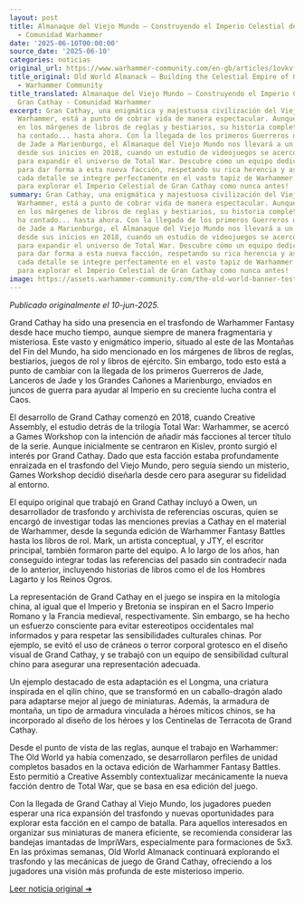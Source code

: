 ```yaml
---
layout: post
title: Almanaque del Viejo Mundo – Construyendo el Imperio Celestial de Gran Cathay
  - Comunidad Warhammer
date: '2025-06-10T00:00:00'
source_date: '2025-06-10'
categories: noticias
original_url: https://www.warhammer-community.com/en-gb/articles/1ovkvf4r/old-world-almanack-building-the-celestial-empire-of-grand-cathay/
title_original: Old World Almanack – Building the Celestial Empire of Grand Cathay
  - Warhammer Community
title_translated: Almanaque del Viejo Mundo – Construyendo el Imperio Celestial de
  Gran Cathay - Comunidad Warhammer
excerpt: Gran Cathay, una enigmática y majestuosa civilización del Viejo Mundo de
  Warhammer, está a punto de cobrar vida de manera espectacular. Aunque ha sido mencionada
  en los márgenes de libros de reglas y bestiarios, su historia completa nunca se
  ha contado... hasta ahora. Con la llegada de los primeros Guerreros de Jade y Lanceros
  de Jade a Marienburgo, el Almanaque del Viejo Mundo nos llevará a un viaje fascinante
  desde sus inicios en 2018, cuando un estudio de videojuegos se acercó a Games Workshop
  para expandir el universo de Total War. Descubre cómo un equipo dedicado ha trabajado
  para dar forma a esta nueva facción, respetando su rica herencia y asegurando que
  cada detalle se integre perfectamente en el vasto tapiz de Warhammer. ¡Prepárate
  para explorar el Imperio Celestial de Gran Cathay como nunca antes!
summary: Gran Cathay, una enigmática y majestuosa civilización del Viejo Mundo de
  Warhammer, está a punto de cobrar vida de manera espectacular. Aunque ha sido mencionada
  en los márgenes de libros de reglas y bestiarios, su historia completa nunca se
  ha contado... hasta ahora. Con la llegada de los primeros Guerreros de Jade y Lanceros
  de Jade a Marienburgo, el Almanaque del Viejo Mundo nos llevará a un viaje fascinante
  desde sus inicios en 2018, cuando un estudio de videojuegos se acercó a Games Workshop
  para expandir el universo de Total War. Descubre cómo un equipo dedicado ha trabajado
  para dar forma a esta nueva facción, respetando su rica herencia y asegurando que
  cada detalle se integre perfectamente en el vasto tapiz de Warhammer. ¡Prepárate
  para explorar el Imperio Celestial de Gran Cathay como nunca antes!
image: https://assets.warhammer-community.com/the-old-world-banner-test.jpg
---
```


*Publicado originalmente el 10-jun-2025.*


Grand Cathay ha sido una presencia en el trasfondo de Warhammer Fantasy desde hace mucho tiempo, aunque siempre de manera fragmentaria y misteriosa. Este vasto y enigmático imperio, situado al este de las Montañas del Fin del Mundo, ha sido mencionado en los márgenes de libros de reglas, bestiarios, juegos de rol y libros de ejército. Sin embargo, todo esto está a punto de cambiar con la llegada de los primeros Guerreros de Jade, Lanceros de Jade y los Grandes Cañones a Marienburgo, enviados en juncos de guerra para ayudar al Imperio en su creciente lucha contra el Caos.

El desarrollo de Grand Cathay comenzó en 2018, cuando Creative Assembly, el estudio detrás de la trilogía Total War: Warhammer, se acercó a Games Workshop con la intención de añadir más facciones al tercer título de la serie. Aunque inicialmente se centraron en Kislev, pronto surgió el interés por Grand Cathay. Dado que esta facción estaba profundamente enraizada en el trasfondo del Viejo Mundo, pero seguía siendo un misterio, Games Workshop decidió diseñarla desde cero para asegurar su fidelidad al entorno.

El equipo original que trabajó en Grand Cathay incluyó a Owen, un desarrollador de trasfondo y archivista de referencias oscuras, quien se encargó de investigar todas las menciones previas a Cathay en el material de Warhammer, desde la segunda edición de Warhammer Fantasy Battles hasta los libros de rol. Mark, un artista conceptual, y JTY, el escritor principal, también formaron parte del equipo. A lo largo de los años, han conseguido integrar todas las referencias del pasado sin contradecir nada de lo anterior, incluyendo historias de libros como el de los Hombres Lagarto y los Reinos Ogros.

La representación de Grand Cathay en el juego se inspira en la mitología china, al igual que el Imperio y Bretonia se inspiran en el Sacro Imperio Romano y la Francia medieval, respectivamente. Sin embargo, se ha hecho un esfuerzo consciente para evitar estereotipos occidentales mal informados y para respetar las sensibilidades culturales chinas. Por ejemplo, se evitó el uso de cráneos o terror corporal grotesco en el diseño visual de Grand Cathay, y se trabajó con un equipo de sensibilidad cultural chino para asegurar una representación adecuada.

Un ejemplo destacado de esta adaptación es el Longma, una criatura inspirada en el qilin chino, que se transformó en un caballo-dragón alado para adaptarse mejor al juego de miniaturas. Además, la armadura de montaña, un tipo de armadura vinculada a héroes míticos chinos, se ha incorporado al diseño de los héroes y los Centinelas de Terracota de Grand Cathay.

Desde el punto de vista de las reglas, aunque el trabajo en Warhammer: The Old World ya había comenzado, se desarrollaron perfiles de unidad completos basados en la octava edición de Warhammer Fantasy Battles. Esto permitió a Creative Assembly contextualizar mecánicamente la nueva facción dentro de Total War, que se basa en esa edición del juego.

Con la llegada de Grand Cathay al Viejo Mundo, los jugadores pueden esperar una rica expansión del trasfondo y nuevas oportunidades para explorar esta facción en el campo de batalla. Para aquellos interesados en organizar sus miniaturas de manera eficiente, se recomienda considerar las bandejas imantadas de ImpriWars, especialmente para formaciones de 5x3. En las próximas semanas, Old World Almanack continuará explorando el trasfondo y las mecánicas de juego de Grand Cathay, ofreciendo a los jugadores una visión más profunda de este misterioso imperio.


[Leer noticia original ➜](https://www.warhammer-community.com/en-gb/articles/1ovkvf4r/old-world-almanack-building-the-celestial-empire-of-grand-cathay/)